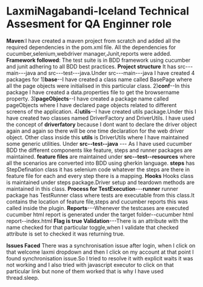 # LaxmiNagabandi-Iceland Technical Assesment for QA Enginner role 

**Maven**:I have created a maven project from scratch and added all the required dependencies in the pom.xml file.
All the dependencies for cucumber,selenium,webdriver manager,Junit,reports were added. 
**Framework followed**: The test suite is in BDD framework using cucumber and junit adhering to all BDD best practices. 
**Project structure** It has src---main---java and src---test---java.Under src---main---java I have created 4 packages for
1)**base**--I have created a class name called BasePage where all the page objects were initialised in this particular class.
2)**conf**--In this package I have created a data.properties file to get the browsername property. 
3)**pageObjects**--I have created a package name called pageObjects where I have declared page objects related to different screens of the application.
4)**utils**--I have created utils package.Under this I have created two classes named DriverFactory and DriverUtils. 
I have used the concept of **driverfatory** because I dont want to declare the driver object again and again so there will be one time declaration for the web driver object. 
Other class inside this **utils** is DriverUtils where I have maintained some generic utilities. 
Under **src--test--java** --- As I have used cucumber BDD the different components like feature, steps and runner packages are maintained. 
**feature files** are maintained under **src--test--resources** where all the scenarios are converted into BDD using gherkin language.
**steps** has StepDefination class it has selenium code whatever the steps are there in feature file for each and every step there is a mapping. 
**Hooks** Hooks class is maintained under steps package.Driver setup and teardown methods are maintained in this class. 
**Process for TestExecution**---**runner** runner package has TestRunner class where tests are executable from this class.It contains the location of feature file,steps and cucumber reports this was called inside the plugin.
**Reports**---Whenever the testcases are executed cucumber html report is generated under the target folder--cucumber html report--index.html 
**Flag is true Validation**---There is an attribute with the name checked for that particular toggle,when I validate that checked attribute is set to checked it was returning true.

**Issues Faced** There was a synchronisation issue after login, when I click on that welcome laxmi dropdown and then I click on my account at that point I found synchronisation issue.So I tried to resolve it with explicit waits it was not working and I also tried with javascript executor to click on that particular link but none of them worked that is why I have used thread.sleep.
